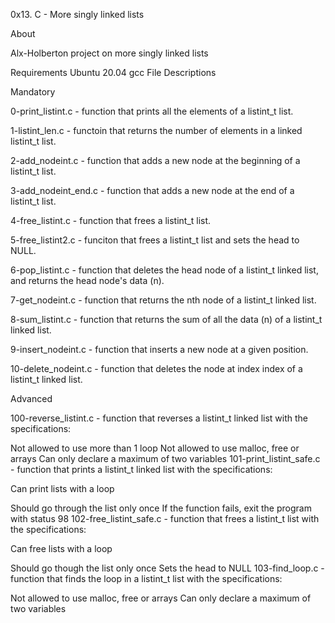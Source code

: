 0x13. C - More singly linked lists

About

Alx-Holberton  project on more singly linked lists

Requirements
Ubuntu 20.04
gcc
File Descriptions

Mandatory

0-print_listint.c - function that prints all the elements of a listint_t list.

1-listint_len.c - functoin that returns the number of elements in a linked listint_t list.

2-add_nodeint.c - function that adds a new node at the beginning of a listint_t list.

3-add_nodeint_end.c - function that adds a new node at the end of a listint_t list.

4-free_listint.c - function that frees a listint_t list.

5-free_listint2.c - funciton that frees a listint_t list and sets the head to NULL.

6-pop_listint.c - function that deletes the head node of a listint_t linked list, and returns the head node's data (n).

7-get_nodeint.c - function that returns the nth node of a listint_t linked list.

8-sum_listint.c - function that returns the sum of all the data (n) of a listint_t linked list.

9-insert_nodeint.c - function that inserts a new node at a given position.

10-delete_nodeint.c - function that deletes the node at index index of a listint_t linked list.

Advanced

100-reverse_listint.c - function that reverses a listint_t linked list with the specifications:

Not allowed to use more than 1 loop
Not allowed to use malloc, free or arrays
Can only declare a maximum of two variables
101-print_listint_safe.c - function that prints a listint_t linked list with the specifications:

Can print lists with a loop

Should go through the list only once
If the function fails, exit the program with status 98
102-free_listint_safe.c - function that frees a listint_t list with the specifications:

Can free lists with a loop

Should go though the list only once
Sets the head to NULL
103-find_loop.c - function that finds the loop in a listint_t list with the specifications:

Not allowed to use malloc, free or arrays
Can only declare a maximum of two variables
